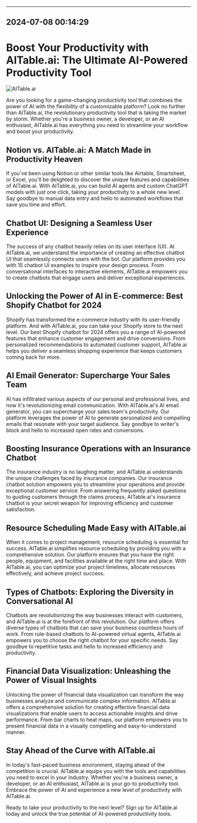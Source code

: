 

---------------------------------------------
2024-07-08 00:14:29
---------------------------------------------

# Boost Your Productivity with AITable.ai: The Ultimate AI-Powered Productivity Tool

![AITable.ai](https://www.example.com/aitable.png)

Are you looking for a game-changing productivity tool that combines the power of AI with the flexibility of a customizable platform? Look no further than AITable.ai, the revolutionary productivity tool that is taking the market by storm. Whether you're a business owner, a developer, or an AI enthusiast, AITable.ai has everything you need to streamline your workflow and boost your productivity.

## Notion vs. AITable.ai: A Match Made in Productivity Heaven

If you've been using Notion or other similar tools like Airtable, Smartsheet, or Excel, you'll be delighted to discover the unique features and capabilities of AITable.ai. With AITable.ai, you can build AI agents and custom ChatGPT models with just one click, taking your productivity to a whole new level. Say goodbye to manual data entry and hello to automated workflows that save you time and effort.

## Chatbot UI: Designing a Seamless User Experience

The success of any chatbot heavily relies on its user interface (UI). At AITable.ai, we understand the importance of creating an effective chatbot UI that seamlessly connects users with the bot. Our platform provides you with 15 chatbot UI examples to inspire your design process. From conversational interfaces to interactive elements, AITable.ai empowers you to create chatbots that engage users and deliver exceptional experiences.

## Unlocking the Power of AI in E-commerce: Best Shopify Chatbot for 2024

Shopify has transformed the e-commerce industry with its user-friendly platform. And with AITable.ai, you can take your Shopify store to the next level. Our best Shopify chatbot for 2024 offers you a range of AI-powered features that enhance customer engagement and drive conversions. From personalized recommendations to automated customer support, AITable.ai helps you deliver a seamless shopping experience that keeps customers coming back for more.

## AI Email Generator: Supercharge Your Sales Team

AI has infiltrated various aspects of our personal and professional lives, and now it's revolutionizing email communication. With AITable.ai's AI email generator, you can supercharge your sales team's productivity. Our platform leverages the power of AI to generate personalized and compelling emails that resonate with your target audience. Say goodbye to writer's block and hello to increased open rates and conversions.

## Boosting Insurance Operations with an Insurance Chatbot

The insurance industry is no laughing matter, and AITable.ai understands the unique challenges faced by insurance companies. Our insurance chatbot solution empowers you to streamline your operations and provide exceptional customer service. From answering frequently asked questions to guiding customers through the claims process, AITable.ai's insurance chatbot is your secret weapon for improving efficiency and customer satisfaction.

## Resource Scheduling Made Easy with AITable.ai

When it comes to project management, resource scheduling is essential for success. AITable.ai simplifies resource scheduling by providing you with a comprehensive solution. Our platform ensures that you have the right people, equipment, and facilities available at the right time and place. With AITable.ai, you can optimize your project timelines, allocate resources effectively, and achieve project success.

## Types of Chatbots: Exploring the Diversity in Conversational AI

Chatbots are revolutionizing the way businesses interact with customers, and AITable.ai is at the forefront of this revolution. Our platform offers diverse types of chatbots that can save your business countless hours of work. From rule-based chatbots to AI-powered virtual agents, AITable.ai empowers you to choose the right chatbot for your specific needs. Say goodbye to repetitive tasks and hello to increased efficiency and productivity.

## Financial Data Visualization: Unleashing the Power of Visual Insights

Unlocking the power of financial data visualization can transform the way businesses analyze and communicate complex information. AITable.ai offers a comprehensive solution for creating effective financial data visualizations that enable users to access actionable insights and drive performance. From bar charts to heat maps, our platform empowers you to present financial data in a visually compelling and easy-to-understand manner.

## Stay Ahead of the Curve with AITable.ai

In today's fast-paced business environment, staying ahead of the competition is crucial. AITable.ai equips you with the tools and capabilities you need to excel in your industry. Whether you're a business owner, a developer, or an AI enthusiast, AITable.ai is your go-to productivity tool. Embrace the power of AI and experience a new level of productivity with AITable.ai.

Ready to take your productivity to the next level? Sign up for AITable.ai today and unlock the true potential of AI-powered productivity tools.